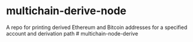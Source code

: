 # multichain-derive-node

A repo for printing derived Ethereum and Bitcoin addresses for a specified account and derivation path # multichain-node-derive
